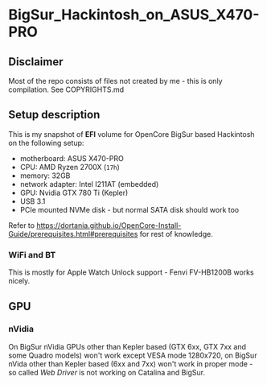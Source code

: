 # BigSur_Hackintosh_on_ASUS_X470-PRO

## Disclaimer
Most of the repo consists of files not created by me - this is only compilation. See COPYRIGHTS.md

## Setup description

This is my snapshot of **EFI** volume for OpenCore BigSur based Hackintosh on the following setup:

* motherboard: ASUS X470-PRO
* CPU: AMD Ryzen 2700X (`17h`)
* memory: 32GB
* network adapter: Intel I211AT (embedded)
* GPU: Nvidia GTX 780 Ti (Kepler)
* USB 3.1
* PCIe mounted NVMe disk - but normal SATA disk should work too

Refer to https://dortania.github.io/OpenCore-Install-Guide/prerequisites.html#prerequisites for rest of knowledge.

### WiFi and BT
This is mostly for Apple Watch Unlock support - Fenvi FV-HB1200B works nicely.

## GPU

### nVidia
On BigSur nVidia GPUs other than Kepler based (GTX 6xx, GTX 7xx and some Quadro models) won't work except VESA mode 1280x720, on BigSur nVida other than Kepler based (6xx and 7xx) won't work in proper mode - so called _Web Driver_ is not working on Catalina and BigSur.

